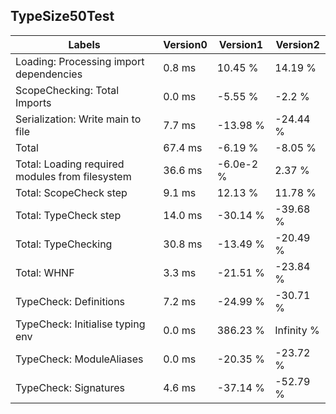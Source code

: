 
## TypeSize50Test

Labels|Version0|Version1|Version2
---|---|---|---
Loading: Processing import dependencies|0.8 ms|10.45 %|14.19 %
ScopeChecking: Total Imports|0.0 ms|-5.55 %|-2.2 %
Serialization: Write main to file|7.7 ms|-13.98 %|-24.44 %
Total|67.4 ms|-6.19 %|-8.05 %
Total: Loading required modules from filesystem|36.6 ms|-6.0e-2 %|2.37 %
Total: ScopeCheck step|9.1 ms|12.13 %|11.78 %
Total: TypeCheck step|14.0 ms|-30.14 %|-39.68 %
Total: TypeChecking|30.8 ms|-13.49 %|-20.49 %
Total: WHNF|3.3 ms|-21.51 %|-23.84 %
TypeCheck: Definitions|7.2 ms|-24.99 %|-30.71 %
TypeCheck: Initialise typing env|0.0 ms|386.23 %|Infinity %
TypeCheck: ModuleAliases|0.0 ms|-20.35 %|-23.72 %
TypeCheck: Signatures|4.6 ms|-37.14 %|-52.79 %

